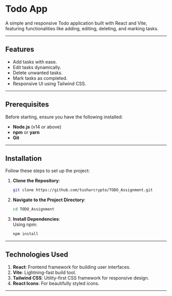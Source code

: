 # Todo App

A simple and responsive Todo application built with React and Vite, featuring functionalities like adding, editing, deleting, and marking tasks.

---

## Features

- Add tasks with ease.  
- Edit tasks dynamically.  
- Delete unwanted tasks.  
- Mark tasks as completed.  
- Responsive UI using Tailwind CSS.  

---

## Prerequisites

Before starting, ensure you have the following installed:

- **Node.js** (v14 or above)  
- **npm** or **yarn**  
- **Git**  

---

## Installation

Follow these steps to set up the project:

1. **Clone the Repository**:  
   ```bash
   git clone https://github.com/tusharcrypto/TODO_Assignment.git
   ```

2. **Navigate to the Project Directory**:  
   ```bash
   cd TODO_Assignment
   ```

3. **Install Dependencies**:  
   Using npm:  
   ```bash
   npm install
   ```

---

## Technologies Used

1. **React**: Frontend framework for building user interfaces.  
2. **Vite**: Lightning-fast build tool.  
3. **Tailwind CSS**: Utility-first CSS framework for responsive design.  
4. **React Icons**: For beautifully styled icons.  

--- 

